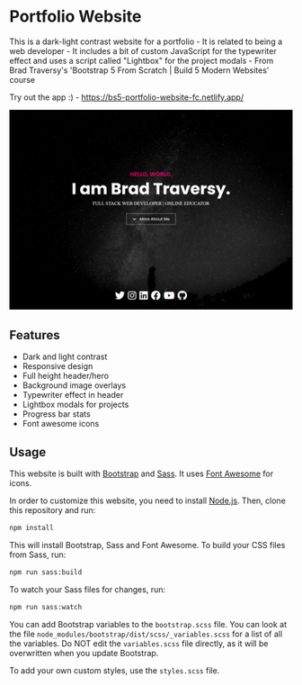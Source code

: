 # Portfolio Website

This is a dark-light contrast website for a portfolio - It is related to being a web developer - It includes a bit of custom JavaScript for the typewriter effect and uses a script called "Lightbox" for the project modals - From Brad Traversy's 'Bootstrap 5 From Scratch | Build 5 Modern Websites' course

Try out the app :) - https://bs5-portfolio-website-fc.netlify.app/

<img src="./images/screen.png" />

## Features

- Dark and light contrast
- Responsive design
- Full height header/hero
- Background image overlays
- Typewriter effect in header
- Lightbox modals for projects
- Progress bar stats
- Font awesome icons

## Usage

This website is built with [Bootstrap](https://getbootstrap.com/) and [Sass](https://sass-lang.com/). It uses [Font Awesome](https://fontawesome.com/) for icons.

In order to customize this website, you need to install [Node.js](https://nodejs.org/en/). Then, clone this repository and run:

```bash
npm install
```

This will install Bootstrap, Sass and Font Awesome. To build your CSS files from Sass, run:

```bash
npm run sass:build
```

To watch your Sass files for changes, run:

```bash
npm run sass:watch
```

You can add Bootstrap variables to the `bootstrap.scss` file. You can look at the file `node_modules/bootstrap/dist/scss/_variables.scss` for a list of all the variables. Do NOT edit the `variables.scss` file directly, as it will be overwritten when you update Bootstrap.

To add your own custom styles, use the `styles.scss` file.
